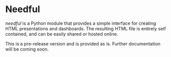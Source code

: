 # Needful

*needful* is a Python module that provides a simple interface for creating HTML presentations and dashboards.
The resulting HTML file is entirely self contained, and can be easily shared or hosted online.

This is a pre-release version and is provided as is. Further documentation will be coming soon.
